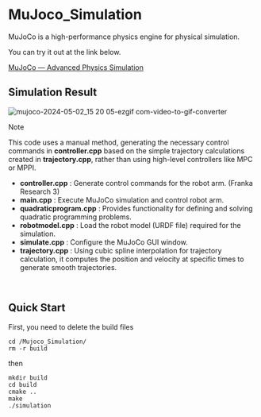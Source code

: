 # MuJoco_Simulation
MuJoCo is a high-performance physics engine for physical simulation.

You can try it out at the link below.

[MuJoCo — Advanced Physics Simulation](https://mujoco.org/)

## Simulation Result
![mujoco-2024-05-02_15 20 05-ezgif com-video-to-gif-converter](https://github.com/jebeom/Mujoco_Simulation/assets/107978090/f33187cd-5dea-4cc1-8585-4aae82974656)

>[!Note]
>This code uses a manual method, generating the necessary control commands in **controller.cpp** based on the simple trajectory calculations created in **trajectory.cpp**, rather than using high-level controllers like MPC or MPPI.
>* **controller.cpp** : Generate control commands for the robot arm. (Franka Research 3)
>* **main.cpp**       : Execute MuJoCo simulation and control robot arm. 
>* **quadraticprogram.cpp** : Provides functionality for defining and solving quadratic programming problems.
>* **robotmodel.cpp** : Load the robot model (URDF file) required for the simulation.
>* **simulate.cpp** : Configure the MuJoCo GUI window.
>* **trajectory.cpp**    : Using cubic spline interpolation for trajectory calculation, it computes the position and velocity at specific times to generate smooth trajectories.

<br>

## Quick Start
First, you need to delete the build files
```
cd /Mujoco_Simulation/
rm -r build
```
then
```
mkdir build
cd build
cmake ..
make  
./simulation
```
